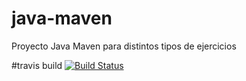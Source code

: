# java-maven
Proyecto Java Maven para distintos tipos de ejercicios

#travis build
[![Build Status](https://travis-ci.org/capponi/dyasc-2020.svg?branch=master)](https://travis-ci.org/capponi/dyasc-2020)
